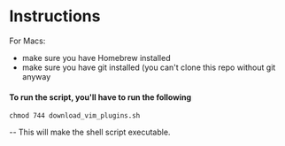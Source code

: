 # Instructions

For Macs:

- make sure you have Homebrew installed
- make sure you have git installed (you can't clone this repo without git anyway

#### To run the script, you'll have to run the following

`chmod 744 download_vim_plugins.sh`

-- This will make the shell script executable. 
